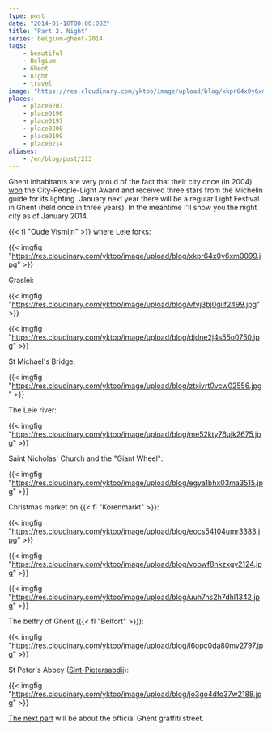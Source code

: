 ```yaml
---
type: post
date: "2014-01-18T00:00:00Z"
title: "Part 2. Night"
series: belgium-ghent-2014
tags:
    - beautiful
    - Belgium
    - Ghent
    - night
    - travel
image: "https://res.cloudinary.com/yktoo/image/upload/blog/xkpr64x0y6xm0099.jpg"
places:
    - place0203
    - place0196
    - place0197
    - place0200
    - place0199
    - place0214
aliases:
    - /en/blog/post/213
---
```


Ghent inhabitants are very proud of the fact that their city once (in 2004) [won](http://www.visitgent.be/en/node/8326) the City-People-Light Award and received three stars from the Michelin guide for its lighting. January next year there will be a regular Light Festival in Ghent (held once in three years). In the meantime I'll show you the night city as of January 2014.

<!--more-->

{{< fl "Oude Vismijn" >}} where Leie forks:

{{< imgfig "https://res.cloudinary.com/yktoo/image/upload/blog/xkpr64x0y6xm0099.jpg" >}}

Graslei:

{{< imgfig "https://res.cloudinary.com/yktoo/image/upload/blog/vfvj3bj0giif2499.jpg" >}}

{{< imgfig "https://res.cloudinary.com/yktoo/image/upload/blog/djdne2j4s55o0750.jpg" >}}

St Michael's Bridge:

{{< imgfig "https://res.cloudinary.com/yktoo/image/upload/blog/ztxivrt0vcw02556.jpg" >}}

The Leie river:

{{< imgfig "https://res.cloudinary.com/yktoo/image/upload/blog/me52kty76ujk2675.jpg" >}}

Saint Nicholas' Church and the "Giant Wheel":

{{< imgfig "https://res.cloudinary.com/yktoo/image/upload/blog/egya1bhx03ma3515.jpg" >}}

Christmas market on {{< fl "Korenmarkt" >}}:

{{< imgfig "https://res.cloudinary.com/yktoo/image/upload/blog/eocs54104umr3383.jpg" >}}

{{< imgfig "https://res.cloudinary.com/yktoo/image/upload/blog/vobwf8nkzxgy2124.jpg" >}}

{{< imgfig "https://res.cloudinary.com/yktoo/image/upload/blog/uuh7ns2h7dhl1342.jpg" >}}

The belfry of Ghent ({{< fl "Belfort" >}}):

{{< imgfig "https://res.cloudinary.com/yktoo/image/upload/blog/l6opc0da80mv2797.jpg" >}}

St Peter's Abbey ([Sint-Pietersabdij](http://www.sintpietersabdijgent.be/)):

{{< imgfig "https://res.cloudinary.com/yktoo/image/upload/blog/jo3go4dfo37w2188.jpg" >}}

[The next part](0214) will be about the official Ghent graffiti street.
